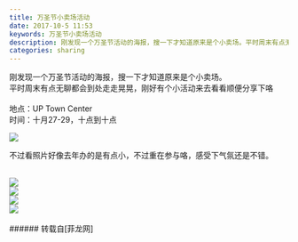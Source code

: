 ```yaml
---
title: 万圣节小卖场活动
date: 2017-10-5 11:53
keywords: 万圣节小卖场活动
description: 刚发现一个万圣节活动的海报，搜一下才知道原来是个小卖场。平时周末有点无聊都会到处走走晃晃，刚好有个小活动来去看看顺便分享下咯地点：UP Town Center时间：十月27-29，十点到十点不过看照片好像去年办的是有点小，不过重在参与咯，感受下气氛还是不错。
categories: sharing
---
```

<td class="t_f" id="postmessage_914743">

刚发现一个万圣节活动的海报，搜一下才知道原来是个小卖场。<br/>
平时周末有点无聊都会到处走走晃晃，刚好有个小活动来去看看顺便分享下咯<br/>
<br/>
地点：UP Town Center<br/>
时间：十月27-29，十点到十点<br/>

<img aid="639050" data-cf-modified-136f54b3f1b5bc18ad53e279-="" file="data/attachment/forum/201710/05/114201jkxuexmxvzzwpvwm.jpg.thumb.jpg" id="aimg_639050" inpost="1" onclick="" onmouseover="" src="http://www.flw.ph/data/attachment/forum/201710/05/114201jkxuexmxvzzwpvwm.jpg" style="cursor:pointer" zoomfile="data/attachment/forum/201710/05/114201jkxuexmxvzzwpvwm.jpg"/>


不过看照片好像去年办的是有点小，不过重在参与咯，感受下气氛还是不错。<br/>
<br/>

<img aid="639055" data-cf-modified-136f54b3f1b5bc18ad53e279-="" file="data/attachment/forum/201710/05/114212jbwlb34b3b4f7fif.png.thumb.jpg" id="aimg_639055" inpost="1" onclick="" onmouseover="" src="http://www.flw.ph/data/attachment/forum/201710/05/114212jbwlb34b3b4f7fif.png" style="cursor:pointer" zoomfile="data/attachment/forum/201710/05/114212jbwlb34b3b4f7fif.png"/>


<br/>

<img aid="639054" data-cf-modified-136f54b3f1b5bc18ad53e279-="" file="data/attachment/forum/201710/05/114209wodqx5mxq8rcddy8.png.thumb.jpg" id="aimg_639054" inpost="1" onclick="" onmouseover="" src="http://www.flw.ph/data/attachment/forum/201710/05/114209wodqx5mxq8rcddy8.png" style="cursor:pointer" zoomfile="data/attachment/forum/201710/05/114209wodqx5mxq8rcddy8.png"/>


<br/>

<img aid="639053" data-cf-modified-136f54b3f1b5bc18ad53e279-="" file="data/attachment/forum/201710/05/114206isscvckskhqcdiug.png.thumb.jpg" id="aimg_639053" inpost="1" onclick="" onmouseover="" src="http://www.flw.ph/data/attachment/forum/201710/05/114206isscvckskhqcdiug.png" style="cursor:pointer" zoomfile="data/attachment/forum/201710/05/114206isscvckskhqcdiug.png"/>


<br/>

<img aid="639052" data-cf-modified-136f54b3f1b5bc18ad53e279-="" file="data/attachment/forum/201710/05/114203gizvijo4w4jvxzjp.png.thumb.jpg" id="aimg_639052" inpost="1" onclick="" onmouseover="" src="http://www.flw.ph/data/attachment/forum/201710/05/114203gizvijo4w4jvxzjp.png" style="cursor:pointer" zoomfile="data/attachment/forum/201710/05/114203gizvijo4w4jvxzjp.png"/>


<br/>
<br/>
</td>
###### 转载自[菲龙网]